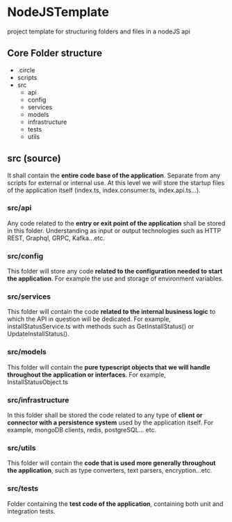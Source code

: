 # NodeJSTemplate

project template for structuring folders and files in a nodeJS api

## Core Folder structure

- .circle
- scripts
- src
  - api
  - config
  - services
  - models
  - infrastructure
  - tests
  - utils

## src (source)

It shall contain the **entire code base of the application**. Separate from any scripts for external or internal use. At this level we will store the startup files of the application itself (index.ts, index.consumer.ts, index.api.ts...).

### src/api

Any code related to the **entry or exit point of the application** shall be stored in this folder. Understanding as input or output technologies such as HTTP REST, Graphql, GRPC, Kafka...etc.

### src/config

This folder will store any code **related to the configuration needed to start the application**. For example the use and storage of environment variables.

### src/services

This folder will contain the code **related to the internal business logic** to which the API in question will be dedicated. For example, installStatusService.ts with methods such as GetInstallStatus() or UpdateInstallStatus().

### src/models

This folder will contain the **pure typescript objects that we will handle throughout the application or interfaces**. For example, InstallStatusObject.ts

### src/infrastructure

In this folder shall be stored the code related to any type of **client or connector with a persistence system** used by the application itself. For example, mongoDB clients, redis, postgreSQL... etc.

### src/utils

This folder will contain the **code that is used more generally throughout the application**, such as type converters, text parsers, encryption...etc.

### src/tests

Folder containing the **test code of the application**, containing both unit and integration tests.
